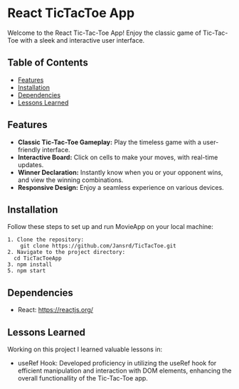 # React TicTacToe App

Welcome to the React Tic-Tac-Toe App! Enjoy the classic game of Tic-Tac-Toe with a sleek and interactive user interface.

## Table of Contents
- [Features](#features)
- [Installation](#installation)
- [Dependencies](#dependencies)
- [Lessons Learned](#lessonslearned)

## Features

- **Classic Tic-Tac-Toe Gameplay:** Play the timeless game with a user-friendly interface.
- **Interactive Board:** Click on cells to make your moves, with real-time updates.
- **Winner Declaration:** Instantly know when you or your opponent wins, and view the winning combinations.
- **Responsive Design:** Enjoy a seamless experience on various devices.


## Installation 

  Follow these steps to set up and run MovieApp on your local machine:
  
    1. Clone the repository:
        git clone https://github.com/Jansrd/TicTacToe.git
    2. Navigate to the project directory:
      cd TicTacToeApp
    3. npm install
    5. npm start


## Dependencies

- React: https://reactjs.org/
  

## Lessons Learned
Working on this project I learned valuable lessons in:
-  useRef Hook: Developed proficiency in utilizing the useRef hook for efficient manipulation and interaction with DOM elements, enhancing the overall functionallity of the Tic-Tac-Toe app.
